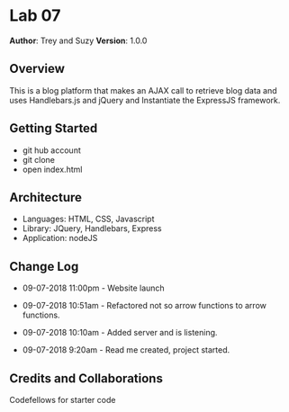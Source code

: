 # Lab 07

**Author**: Trey and Suzy
**Version**: 1.0.0 

## Overview
<!-- Provide a high level overview of what this application is and why you are building it, beyond the fact that it's an assignment for a Code Fellows 301 class. (i.e. What's your problem domain?) -->
This is a blog platform that makes an AJAX call to retrieve blog data and uses Handlebars.js and jQuery and Instantiate the ExpressJS framework.

## Getting Started
<!-- What are the steps that a user must take in order to build this app on their own machine and get it running? -->
* git hub account
* git clone
* open index.html

## Architecture
<!-- Provide a detailed description of the application design. What technologies (languages, libraries, etc) you're using, and any other relevant design information. -->
* Languages: HTML, CSS, Javascript
* Library: JQuery, Handlebars, Express
* Application: nodeJS

## Change Log
<!-- Use this are to document the iterative changes made to your application as each feature is successfully implemented. Use time stamps. Here's an examples:

01-01-2001 4:59pm - Application now has a fully-functional express server, with GET and POST routes for the book resource.
-->
* 09-07-2018 11:00pm - Website launch

* 09-07-2018 10:51am - Refactored not so arrow functions to arrow functions.

* 09-07-2018 10:10am - Added server and is listening.

* 09-07-2018 9:20am - Read me created, project started.

## Credits and Collaborations
<!-- Give credit (and a link) to other people or resources that helped you build this application. -->
Codefellows for starter code